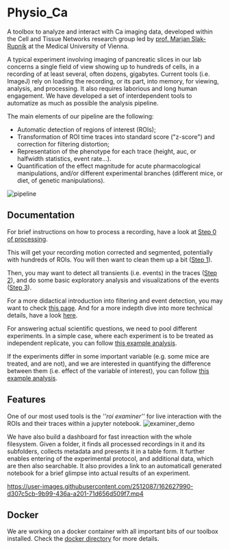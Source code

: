 # Physio_Ca

A toolbox to analyze and interact with Ca imaging data, developed within the Cell and Tissue Networks research group led by [prof. Marjan Slak-Rupnik](https://www.meduniwien.ac.at/web/index.php?id=688&res_id=37&name=Marjan_Slak%20Rupnik) at the Medical University of Vienna. 

A typical experiment involving imaging of pancreatic slices in our lab concerns a single field of view
showing up to hundreds of cells, in a recording of at least several, often dozens, gigabytes.
Current tools (i.e. ImageJ) rely on loading the recording, or its part, into memory, for viewing, analysis, and processing.
It also requires laborious and long human engagement.
We have developed a set of interdependent tools to automatize as much as possible the analysis pipeline. 

The main elements of our pipeline are the following:
 - Automatic detection of regions of interest (ROIs);
 - Transformation of ROI time traces into standard score ("z-score") and correction for filtering distortion;
 - Representation of the phenotype for each trace (height, auc, or halfwidth statistics, event rate...).
 - Quantification of the effect magnitude for acute pharmacological manipulations, and/or different experimental branches (different mice, or diet, of genetic manipulations).

![pipeline](https://user-images.githubusercontent.com/2512087/162617713-efd571a5-784e-4b2c-99ee-663f25457527.png)

## Documentation

For brief instructions on how to process a recording, have a look at [Step 0 of processing](notebooks/Tutorials/Processing_Tutorial.html). 

This will get your recording motion corrected and segmented, potentially with hundreds of ROIs. You will then want to clean them up a bit ([Step 1](notebooks/Tutorials/Step1_roi_massages.html)). 

Then, you may want to detect all transients (i.e. events) in the traces ([Step 2](notebooks/Tutorials/Step2_rois2events.html)), and do some basic exploratory analysis and visualizations of the events ([Step 3](notebooks/Tutorials/Step3_event_visualization_and_analysis.html)).

For a more didactical introduction into filtering and event detection, you may want to check [this page](docs/events.html).
And for a more indepth dive into more technical details, have a look [here](docs/matmet.pdf).

For answering actual scientific questions, we need to pool different experiments. In a simple case, where each experiment is to be treated as independent replicate, you can follow [this example analysis](notebooks/Tutorials/Step4_experiment_pooling.html).

If the experiments differ in some important variable (e.g. some mice are treated, and are not), and we are interested in quantifying the difference between them (i.e. effect of the variable of interest), you can follow [this example analysis](notebooks/Tutorials/Step4_pooling_multi_legs_and_voi.html).

## Features

One of our most used tools is the _''roi examiner''_ for live interaction with the ROIs and their traces within a jupyter notebook.
![examiner_demo](https://user-images.githubusercontent.com/2512087/162623035-c054b171-c222-47b0-905e-6f91fcb0caab.gif)

We have also build a dashboard for fast inreaction with the whole filesystem. Given a folder, it finds all processed recordings in it and its subfolders, collects metadata and presents it in a table form. It further enables entering of the experimental protocol, and additional data, which are then also searchable. It also provides a link to an automaticall generated notebook for a brief glimpse into actual results of an experiment.

https://user-images.githubusercontent.com/2512087/162627990-d307c5cb-9b99-436a-a201-71d656d509f7.mp4


## Docker
We are working on a docker container with all important bits of our toolbox installed. Check the [docker directory](docker/) for more details.
